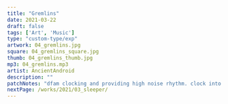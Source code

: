 ```yaml
---
title: "Gremlins"
date: 2021-03-22
draft: false
tags: ['Art', 'Music']
type: "custom-type/exp"
artwork: 04_gremlins.jpg
square: 04_gremlins_square.jpg
thumb: 04_gremlins_thumb.jpg
mp3: 04_gremlins.mp3
artist: AncientAndroid
description: ""
patchNotes: "dfam clocking and providing high noise rhythm. clock into o coast with basic subharmonics chosen by random. clock into optomix strike and dpo strike. dpo final into opto. plaits on chord mode into vca, clouds, vca, mix."
nextPage: /works/2021/03_sleeper/
---
```

